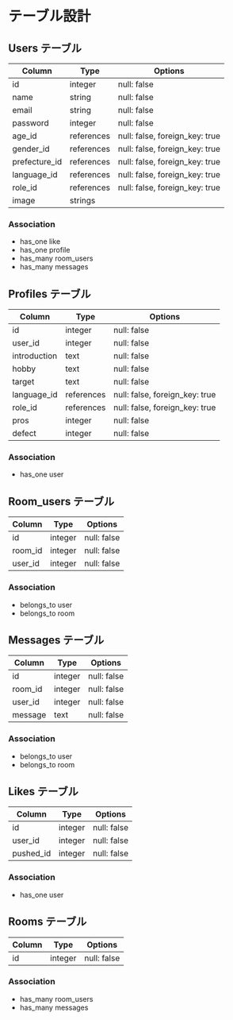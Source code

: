 # テーブル設計

## Users テーブル

| Column           | Type       | Options                        |
| ---------------- | ---------- | ------------------------------ |
| id               | integer    | null: false                    |
| name             | string     | null: false                    |
| email            | string     | null: false                    |
| password         | integer    | null: false                    |
| age_id           | references | null: false, foreign_key: true |
| gender_id        | references | null: false, foreign_key: true |
| prefecture_id    | references | null: false, foreign_key: true |
| language_id      | references | null: false, foreign_key: true |
| role_id          | references | null: false, foreign_key: true |
| image            | strings    |                                |

### Association

- has_one like
- has_one profile
- has_many room_users 
- has_many messages


## Profiles テーブル

| Column          | Type       | Options                         |
| --------------- | ---------- | ------------------------------- |
| id              | integer    | null: false                     |
| user_id         | integer    | null: false                     |
| introduction    | text       | null: false                     |
| hobby           | text       | null: false                     |
| target          | text       | null: false                     |
| language_id     | references | null: false, foreign_key: true  |
| role_id         | references | null: false, foreign_key: true  |
| pros            | integer    | null: false                     |
| defect          | integer    | null: false                     |

### Association

- has_one user


## Room_users テーブル

| Column  | Type       | Options     |
| ------- | ---------- | ----------- |
| id      | integer    | null: false |
| room_id | integer    | null: false |
| user_id | integer    | null: false |

### Association

- belongs_to user
- belongs_to room


## Messages テーブル

| Column        | Type       | Options      |
| ------------- | ---------- | ------------ |
| id            | integer    | null: false  |
| room_id       | integer    | null: false  |
| user_id       | integer    | null: false  |
| message       | text       | null: false  |

### Association

- belongs_to user
- belongs_to room


## Likes テーブル

| Column        | Type       | Options        |
| ------------- | ---------- | -------------- |
| id            | integer    | null: false    |
| user_id       | integer    | null: false    |
| pushed_id     | integer    | null: false    |

### Association

- has_one user


## Rooms テーブル

| Column     | Type       | Options        |
| ---------- | ---------- | -------------- |
| id         | integer    | null: false    |

### Association

- has_many room_users 
- has_many messages